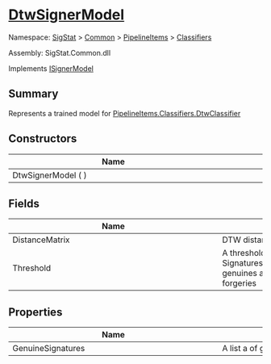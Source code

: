 # [DtwSignerModel](./DtwSignerModel.md)

Namespace: [SigStat]() > [Common](./../../README.md) > [PipelineItems]() > [Classifiers](./README.md)

Assembly: SigStat.Common.dll

Implements [ISignerModel](./../../Pipeline/ISignerModel.md)

## Summary
Represents a trained model for [PipelineItems.Classifiers.DtwClassifier](https://github.com/hargitomi97/sigstat/blob/master/docs/md/SigStat/Common/PipelineItems/Classifiers/DtwClassifier.md)

## Constructors

| Name | Summary | 
| --- | --- | 
| DtwSignerModel (  )<div style="width: 400px">| <div style="width: 400px">| <br>


## Fields

| Name | Summary | 
| --- | --- | 
| DistanceMatrix<div style="width: 400px">| DTW distance matrix of the genuine signatures<div style="width: 400px">| <br>
| Threshold<div style="width: 400px">| A threshold, that will be used for classification. Signatures with  an average DTW distance from the genuines above this threshold will  be classified as forgeries<div style="width: 400px">| <br>


## Properties

| Name | Summary | 
| --- | --- | 
| GenuineSignatures<div style="width: 400px">| A list a of genuine signatures used for training<div style="width: 400px">| <br>


